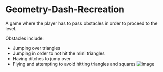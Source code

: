 # Geometry-Dash-Recreation
A game where the player has to pass obstacles in order to proceed to the level.

Obstacles include:
  -	Jumping over triangles
  -	Jumping in order to not hit the mini triangles
  -	Having ditches to jump over
  -	Flying and attempting to avoid hitting triangles and squares
![image](https://user-images.githubusercontent.com/86267678/155766704-dbd26afb-9121-4b69-8c95-c5bb7a862170.png)
